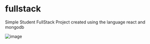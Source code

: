 # fullstack
Simple Student FullStack Project
created using the language react and mongodb

![image](https://github.com/padmavathimanoharan/fullstack/assets/126838291/dcd458cd-2cb4-4347-a554-94afb780dd80)


